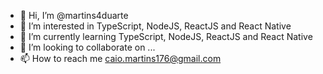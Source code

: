 - 👋 Hi, I’m @martins4duarte
- 👀 I’m interested in TypeScript, NodeJS, ReactJS and React Native
- 🌱 I’m currently learning TypeScript, NodeJS, ReactJS and React Native
- 💞️ I’m looking to collaborate on ...
- 📫 How to reach me caio.martins176@gmail.com

<!---
martins4duarte/martins4duarte is a ✨ special ✨ repository because its `README.md` (this file) appears on your GitHub profile.
You can click the Preview link to take a look at your changes.
--->
